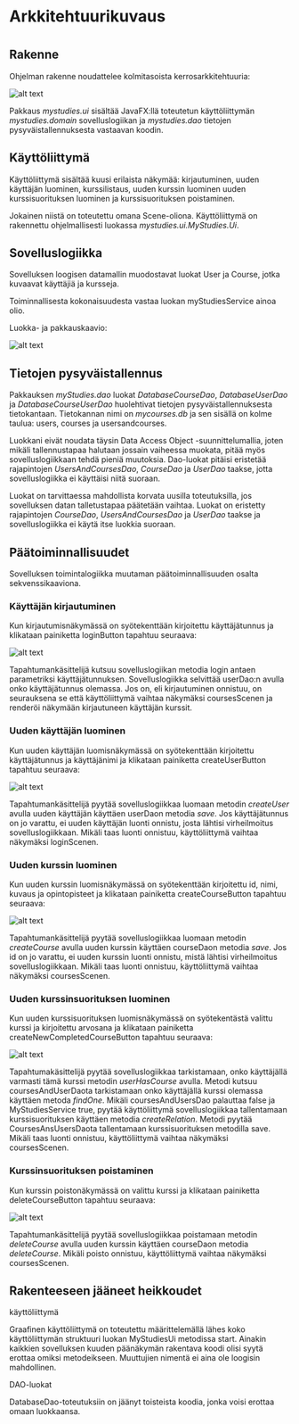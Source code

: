 
# Arkkitehtuurikuvaus <h1>

## Rakenne

Ohjelman rakenne noudattelee kolmitasoista kerrosarkkitehtuuria:

![alt text](https://github.com/olgaviho/otm-harjoitustyo/blob/master/dokumentointi/Kuvat/pakkausrakenne.JPG)

Pakkaus _mystudies.ui_ sisältää JavaFX:llä toteutetun käyttöliittymän _mystudies.domain_ sovelluslogiikan ja _mystudies.dao_ tietojen pysyväistallennuksesta vastaavan koodin.

## Käyttöliittymä

Käyttöliittymä sisältää kuusi erilaista näkymää: kirjautuminen, uuden käyttäjän luominen, kurssilistaus, uuden kurssin luominen uuden kurssisuorituksen luominen ja kurssisuorituksen poistaminen.

Jokainen niistä on toteutettu omana Scene-oliona. Käyttöliittymä on rakennettu ohjelmallisesti luokassa _mystudies.ui.MyStudies.Ui_.

## Sovelluslogiikka

Sovelluksen loogisen datamallin muodostavat luokat User ja Course, jotka kuvaavat käyttäjiä ja kursseja.

Toiminnallisesta kokonaisuudesta vastaa luokan myStudiesService ainoa olio. 

Luokka- ja pakkauskaavio:

![alt text](https://github.com/olgaviho/otm-harjoitustyo/blob/master/dokumentointi/Kuvat/rakenne.JPG)

## Tietojen pysyväistallennus

Pakkauksen _myStudies.dao_ luokat _DatabaseCourseDao_, _DatabaseUserDao_ ja _DatabaseCourseUserDao_ huolehtivat tietojen pysyväistallennuksesta tietokantaan. Tietokannan nimi on _mycourses.db_ ja sen sisällä on kolme taulua: users, courses ja usersandcourses. 

Luokkani eivät noudata täysin Data Access Object -suunnittelumallia, joten mikäli tallennustapaa halutaan jossain vaiheessa muokata, pitää myös sovelluslogiikkaan tehdä pieniä muutoksia. Dao-luokat pitäisi eristetää rajapintojen _UsersAndCoursesDao_, _CourseDao_ ja _UserDao_ taakse, jotta sovelluslogiikka ei käyttäisi niitä suoraan. 

Luokat on tarvittaessa mahdollista korvata uusilla toteutuksilla, jos sovelluksen datan talletustapaa päätetään vaihtaa. Luokat on eristetty rajapintojen _CourseDao_, _UsersAndCoursesDao_ ja _UserDao_ taakse ja sovelluslogiikka ei käytä itse luokkia suoraan.

## Päätoiminnallisuudet

Sovelluksen toimintalogiikka muutaman päätoiminnallisuuden osalta sekvenssikaaviona.

### Käyttäjän kirjautuminen

Kun kirjautumisnäkymässä on syötekenttään kirjoitettu käyttäjätunnus ja klikataan painiketta loginButton tapahtuu seuraava:

![alt text](https://github.com/olgaviho/otm-harjoitustyo/blob/master/dokumentointi/Kuvat/loginSekvenssi.JPG)

Tapahtumankäsittelijä kutsuu sovelluslogiikan metodia login antaen parametriksi käyttäjätunnuksen. Sovelluslogiikka selvittää userDao:n avulla onko käyttäjätunnus olemassa. Jos on, eli kirjautuminen onnistuu, on seurauksena se että käyttöliittymä vaihtaa näkymäksi coursesScenen ja renderöi näkymään kirjautuneen käyttäjän kurssit.

### Uuden käyttäjän luominen

Kun uuden käyttäjän luomisnäkymässä on syötekenttään kirjoitettu käyttäjätunnus ja käyttäjänimi ja klikataan painiketta createUserButton tapahtuu seuraava:

![alt text](https://github.com/olgaviho/otm-harjoitustyo/blob/master/dokumentointi/Kuvat/createUserSekvenssi.JPG)

Tapahtumankäsittelijä pyytää sovelluslogiikkaa luomaan metodin _createUser_ avulla uuden käyttäjän käyttäen userDaon metodia _save_. Jos käyttäjätunnus on jo varattu, ei uuden käyttäjän luonti onnistu, josta lähtisi virheilmoitus sovelluslogiikkaan. Mikäli taas luonti onnistuu, käyttöliittymä vaihtaa näkymäksi loginScenen.

### Uuden kurssin luominen

Kun uuden kurssin luomisnäkymässä on syötekenttään kirjoitettu id, nimi, kuvaus ja opintopisteet ja klikataan painiketta createCourseButton tapahtuu seuraava:

![alt text](https://github.com/olgaviho/otm-harjoitustyo/blob/master/dokumentointi/Kuvat/createCourseSekvenssi.JPG)

Tapahtumankäsittelijä pyytää sovelluslogiikkaa luomaan metodin _createCourse_ avulla uuden kurssin käyttäen courseDaon metodia _save_. Jos id on jo varattu, ei uuden kurssin luonti onnistu, mistä lähtisi virheilmoitus sovelluslogiikkaan. Mikäli taas luonti onnistuu, käyttöliittymä vaihtaa näkymäksi coursesScenen.

### Uuden kurssinsuorituksen luominen

Kun uuden kurssisuorituksen luomisnäkymässä on syötekentästä valittu kurssi ja kirjoitettu arvosana ja klikataan painiketta createNewCompletedCourseButton tapahtuu seuraava:

![alt text](https://github.com/olgaviho/otm-harjoitustyo/blob/master/dokumentointi/Kuvat/createNewCompletedCourseSekvenssikaavio.JPG)

Tapahtumakäsittelijä pyytää sovelluslogiikkaa tarkistamaan, onko käyttäjällä varmasti tämä kurssi metodin _userHasCourse_ avulla.  Metodi kutsuu coursesAndUserDaota tarkistamaan onko käyttäjällä kurssi olemassa käyttäen metoda _findOne_. Mikäli coursesAndUsersDao palauttaa false ja MyStudiesService true, pyytää käyttöliittymä sovelluslogiikkaa tallentamaan kurssisuorituksen käyttäen metodia _createRelation_. Metodi pyytää CoursesAnsUsersDaota tallentamaan kurssisuorituksen metodilla save. Mikäli taas luonti onnistuu, käyttöliittymä vaihtaa näkymäksi coursesScenen.

### Kurssinsuorituksen poistaminen

Kun kurssin poistonäkymässä on valittu kurssi ja klikataan painiketta deleteCourseButton tapahtuu seuraava:

![alt text](https://github.com/olgaviho/otm-harjoitustyo/blob/master/dokumentointi/Kuvat/deletesekvenssi.JPG)

Tapahtumankäsittelijä pyytää sovelluslogiikkaa poistamaan metodin _deleteCourse_ avulla uuden kurssin käyttäen courseDaon metodia _deleteCourse_. Mikäli poisto onnistuu, käyttöliittymä vaihtaa näkymäksi coursesScenen.

## Rakenteeseen jääneet heikkoudet

käyttöliittymä

Graafinen käyttöliittymä on toteutettu määrittelemällä lähes koko käyttöliittymän struktuuri luokan MyStudiesUi metodissa start. Ainakin kaikkien sovelluksen kuuden päänäkymän rakentava koodi olisi syytä erottaa omiksi metodeikseen. Muuttujien nimentä ei aina ole loogisin mahdollinen.


DAO-luokat

DatabaseDao-toteutuksiin on jäänyt toisteista koodia, jonka voisi erottaa omaan luokkaansa.
